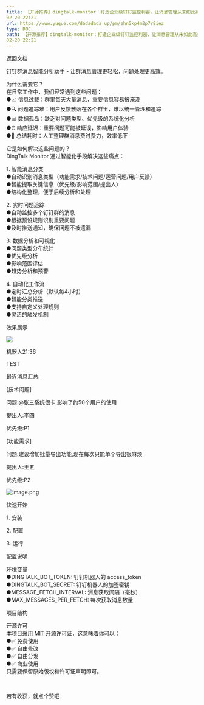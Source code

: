```yaml
---
title: 【开源推荐】dingtalk-monitor：打造企业级钉钉监控利器，让消息管理从未如此高效！
02-20 22:21
url: https://www.yuque.com/dadadada_up/pm/zhn5kp4m2p7r8iez
type: DOC
path: 【开源推荐】dingtalk-monitor：打造企业级钉钉监控利器，让消息管理从未如此高效！
02-20 22:21
---
```




返回文档

钉钉群消息智能分析助手 - 让群消息管理更轻松，问题处理更高效。  


为什么需要它？  
在日常工作中，我们经常遇到这些问题：  
●📈 信息过载：群里每天大量消息，重要信息容易被淹没  
●🔍 问题追踪难：用户反馈散落在各个群里，难以统一管理和追踪  
●📊 数据孤岛：缺乏对问题类型、优先级的系统化分析  
●⏰ 响应延迟：重要问题可能被延误，影响用户体验  
●📝 总结耗时：人工整理群消息费时费力，效率低下  


它是如何解决这些问题的？  
DingTalk Monitor 通过智能化手段解决这些痛点：  


1\. 智能消息分类  
●自动识别消息类型（功能需求/技术问题/运营问题/用户反馈）  
●智能提取关键信息（优先级/影响范围/提出人）  
●结构化整理，便于后续分析和处理  


2\. 实时问题追踪  
●自动监控多个钉钉群的消息  
●根据预设规则识别重要问题  
●及时推送通知，确保问题不被遗漏  


3\. 数据分析和可视化  
●问题类型分布统计  
●优先级分析  
●影响范围评估  
●趋势分析和预警  


4\. 自动化工作流  
●定时汇总分析（默认每4小时）  
●智能分类推送  
●支持自定义处理规则  
●灵活的触发机制  


效果展示  


![](https://www.yuque.com/api/filetransfer/images?url=docs%2Fimages%2Fdemo.png&sign=aae1f83102e49e2d7239dccda9a229fd7aad3e403b0c8532f005b1f1a4a5a29a&date=1741443773190)

机器人21:36

TEST

最近消息汇总:

\[技术问题\]

问题:@张三系统很卡,影响了约50个用户的使用

提出人:李四

优先级:P1

\[功能需求\]

问题:建议增加批量导出功能,现在每次只能单个导出很麻烦

提出人:王五

优先级:P2

![image.png](https://cdn.nlark.com/yuque/0/2025/png/40701240/1740061212666-2987ed9e-f411-4c6f-821c-f0dc9feec2ec.png?x-oss-process=image%2Fformat%2Cwebp)

  


快速开始  


1\. 安装  


2\. 配置  


3\. 运行  


配置说明  


环境变量  
●DINGTALK\_BOT\_TOKEN: 钉钉机器人的 access\_token  
●DINGTALK\_BOT\_SECRET: 钉钉机器人的加签密钥  
●MESSAGE\_FETCH\_INTERVAL: 消息获取间隔（毫秒）  
●MAX\_MESSAGES\_PER\_FETCH: 每次获取消息数量  


项目结构  


开源许可  
本项目采用 [MIT 开源许可证](https://opensource.org/licenses/MIT)，这意味着你可以：  
●✅ 免费使用  
●✅ 自由修改  
●✅ 自由分发  
●✅ 商业使用  
只需要保留原始版权和许可证声明即可。  


​

若有收获，就点个赞吧
